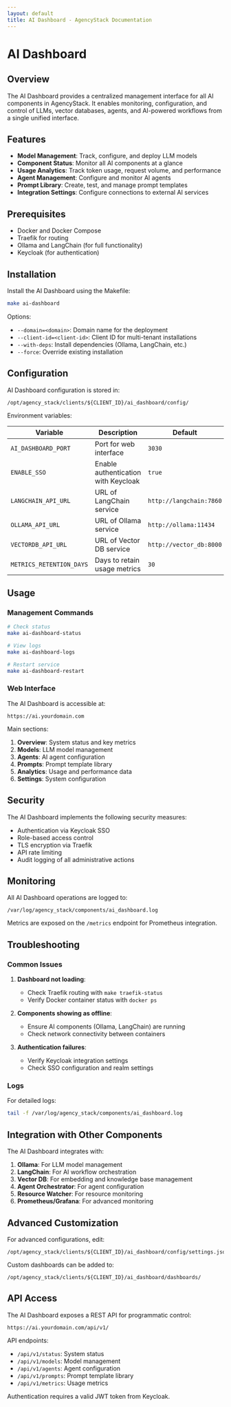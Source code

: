 ```yaml
---
layout: default
title: AI Dashboard - AgencyStack Documentation
---
```


# AI Dashboard

## Overview

The AI Dashboard provides a centralized management interface for all AI components in AgencyStack. It enables monitoring, configuration, and control of LLMs, vector databases, agents, and AI-powered workflows from a single unified interface.

## Features

- **Model Management**: Track, configure, and deploy LLM models
- **Component Status**: Monitor all AI components at a glance
- **Usage Analytics**: Track token usage, request volume, and performance
- **Agent Management**: Configure and monitor AI agents
- **Prompt Library**: Create, test, and manage prompt templates
- **Integration Settings**: Configure connections to external AI services

## Prerequisites

- Docker and Docker Compose
- Traefik for routing
- Ollama and LangChain (for full functionality)
- Keycloak (for authentication)

## Installation

Install the AI Dashboard using the Makefile:

```bash
make ai-dashboard
```

Options:

- `--domain=<domain>`: Domain name for the deployment
- `--client-id=<client-id>`: Client ID for multi-tenant installations
- `--with-deps`: Install dependencies (Ollama, LangChain, etc.)
- `--force`: Override existing installation

## Configuration

AI Dashboard configuration is stored in:

```
/opt/agency_stack/clients/${CLIENT_ID}/ai_dashboard/config/
```

Environment variables:

| Variable | Description | Default |
|----------|-------------|---------|
| `AI_DASHBOARD_PORT` | Port for web interface | `3030` |
| `ENABLE_SSO` | Enable authentication with Keycloak | `true` |
| `LANGCHAIN_API_URL` | URL of LangChain service | `http://langchain:7860` |
| `OLLAMA_API_URL` | URL of Ollama service | `http://ollama:11434` |
| `VECTORDB_API_URL` | URL of Vector DB service | `http://vector_db:8000` |
| `METRICS_RETENTION_DAYS` | Days to retain usage metrics | `30` |

## Usage

### Management Commands

```bash
# Check status
make ai-dashboard-status

# View logs
make ai-dashboard-logs

# Restart service
make ai-dashboard-restart
```

### Web Interface

The AI Dashboard is accessible at:

```
https://ai.yourdomain.com
```

Main sections:

1. **Overview**: System status and key metrics
2. **Models**: LLM model management
3. **Agents**: AI agent configuration
4. **Prompts**: Prompt template library
5. **Analytics**: Usage and performance data
6. **Settings**: System configuration

## Security

The AI Dashboard implements the following security measures:

- Authentication via Keycloak SSO
- Role-based access control
- TLS encryption via Traefik
- API rate limiting
- Audit logging of all administrative actions

## Monitoring

All AI Dashboard operations are logged to:

```
/var/log/agency_stack/components/ai_dashboard.log
```

Metrics are exposed on the `/metrics` endpoint for Prometheus integration.

## Troubleshooting

### Common Issues

1. **Dashboard not loading**:
   - Check Traefik routing with `make traefik-status`
   - Verify Docker container status with `docker ps`

2. **Components showing as offline**:
   - Ensure AI components (Ollama, LangChain) are running
   - Check network connectivity between containers

3. **Authentication failures**:
   - Verify Keycloak integration settings
   - Check SSO configuration and realm settings

### Logs

For detailed logs:

```bash
tail -f /var/log/agency_stack/components/ai_dashboard.log
```

## Integration with Other Components

The AI Dashboard integrates with:

1. **Ollama**: For LLM model management
2. **LangChain**: For AI workflow orchestration
3. **Vector DB**: For embedding and knowledge base management
4. **Agent Orchestrator**: For agent configuration
5. **Resource Watcher**: For resource monitoring
6. **Prometheus/Grafana**: For advanced monitoring

## Advanced Customization

For advanced configurations, edit:

```
/opt/agency_stack/clients/${CLIENT_ID}/ai_dashboard/config/settings.json
```

Custom dashboards can be added to:

```
/opt/agency_stack/clients/${CLIENT_ID}/ai_dashboard/dashboards/
```

## API Access

The AI Dashboard exposes a REST API for programmatic control:

```
https://ai.yourdomain.com/api/v1/
```

API endpoints:

- `/api/v1/status`: System status
- `/api/v1/models`: Model management
- `/api/v1/agents`: Agent configuration
- `/api/v1/prompts`: Prompt template library
- `/api/v1/metrics`: Usage metrics

Authentication requires a valid JWT token from Keycloak.
